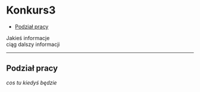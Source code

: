 # Konkurs3

- [Podział pracy](##Podział-pracy)<br>
<!-- - [informacje](##info)
- [stan Poszczególnych sekcji projektu](##stan-Projektu)<br> -->

Jakieś informacje<br>
ciąg dalszy informacji

---
## **Podział pracy**
*cos tu kiedyś będzie*

<!-- ---
## **info**
- [html](###info-Html)<br>
- [css](###info-css)<br>
- [javascript](###info-javascript)<br>
- [cała reszta](###info-reszta)
### **info javascript**
*cos tu kiedyś będzie*<br>
### **info Html**
nie wstawiać elementów które mają pozostać w elemtntach który zawarość się zmienia<br>
przykład:
```html
<div class="listaZamiennikow">
    <div class="zamiennik">
        <img src="https://world-pl.openfoodfacts.org/images/products/594/900/050/5342/front_ro.4.full.jpg" alt="seawching fow photo">
        <p>sample</p>
    </div>
    <div class="zamiennik">
        <img src="https://image.ceneostatic.pl/data/products/11308886/i-e-wedel-czekolada-mleczna-100g.jpg" alt="seawching fow photo">
        <p>sample</p>
    </div>
    <div class="dodajZamiennik">
        <input type="text" id="zamiennikAddTitle" placeholder="Tytul nowego zamiennika">
        <input type="text" id="zamiennikAddLink" placeholder="Link do obrazku nowego zamiennika">
        <input id="zamiennikSubmit" type="button" value="Dodaj">
    </div>
</div>
```

### **info css**
*cos tu kiedyś będzie*
### **info reszta**
*cos tu kiedyś będzie*

---
## stan Projektu
- [ ] 0% przykład do zrobienia
- [x] 100% przykład do skończonego -->
<!-- <!DOCTYPE html>
<html>
<head>
<style>
.w3-border{border:1px solid #ccc!important}
.w3-center{text-align:center!important}
.w3-red,.w3-hover-red:hover{color:#fff!important;background-color:#f44336!important}
.w3-grey,.w3-hover-grey:hover,.w3-gray,.w3-hover-gray:hover{color:#000!important;background-color:#9e9e9e!important}
</style>
</head>
<body>
<div class="w3-grey">
  <div class="w3-container w3-red w3-center" style="width:90%">90%</div>
</div><br>
</body>
</html> -->
